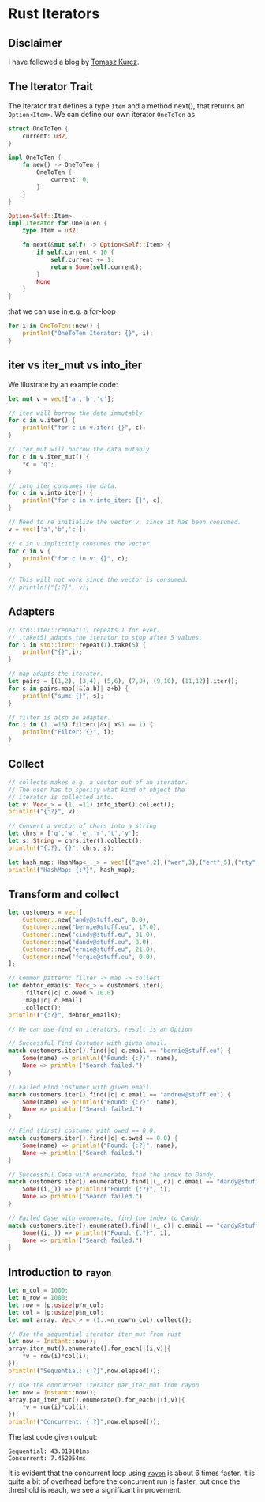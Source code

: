 # Rust Iterators
## Disclaimer
I have followed a blog by [Tomasz Kurcz](https://www.newline.co/@uint/rust-iterators-a-guide--80e35528).

## The Iterator Trait
The Iterator trait defines a type ```Item``` and a method next(), that returns an ```Option<Item>```. We can define our own iterator ```OneToTen``` as
```rust
struct OneToTen {
    current: u32,
}

impl OneToTen {
    fn new() -> OneToTen {
        OneToTen {
            current: 0,
        }
    }
}

Option<Self::Item>
impl Iterator for OneToTen {
    type Item = u32;

    fn next(&mut self) -> Option<Self::Item> {
        if self.current < 10 {
            self.current += 1;
            return Some(self.current);
        }
        None
    }
}

```
that we can use in e.g. a for-loop
```rust
for i in OneToTen::new() {
    println!("OneToTen Iterator: {}", i);
}
```

## iter vs iter_mut vs into_iter
We illustrate by an example code:
```rust
let mut v = vec!['a','b','c'];

// iter will borrow the data immutably.
for c in v.iter() {
    println!("for c in v.iter: {}", c);
}

// iter_mut will borrow the data mutably.
for c in v.iter_mut() {
    *c = 'q';
}

// into_iter consumes the data.
for c in v.into_iter() {
    println!("for c in v.into_iter: {}", c);
}

// Need to re initialize the vector v, since it has been consumed.
v = vec!['a','b','c'];

// c in v implicitly consumes the vector.
for c in v {
    println!("for c in v: {}", c);
}

// This will not work since the vector is consumed.
// println!("{:?}", v);
```

## Adapters
```rust
// std::iter::repeat(1) repeats 1 for ever.
// .take(5) adapts the iterator to stop after 5 values.
for i in std::iter::repeat(1).take(5) {
    println!("{}",i);
}

// map adapts the iterator.
let pairs = [(1,2), (3,4), (5,6), (7,8), (9,10), (11,12)].iter();
for s in pairs.map(|&(a,b)| a+b) {
    println!("sum: {}", s);
}

// filter is also an adapter.
for i in (1..=16).filter(|&x| x&1 == 1) {
    println!("Filter: {}", i);
}
```

## Collect
```rust
// collects makes e.g. a vector out of an iterator.
// The user has to specify what kind of object the
// iterator is collected into.
let v: Vec<_> = (1..=11).into_iter().collect();
println!("{:?}", v);

// Convert a vector of chars into a string
let chrs = ['q','w','e','r','t','y'];
let s: String = chrs.iter().collect();
println!("{:?}, {}", chrs, s);

let hash_map: HashMap<_,_> = vec![("qwe",2),("wer",3),("ert",5),("rty",7)].into_iter().collect();
println!("HashMap: {:?}", hash_map);
```

## Transform and collect
```rust
let customers = vec![
    Customer::new("andy@stuff.eu", 0.0),
    Customer::new("bernie@stuff.eu", 17.0),
    Customer::new("cindy@stuff.eu", 31.0),
    Customer::new("dandy@stuff.eu", 8.0),
    Customer::new("ernie@stuff.eu", 21.0),
    Customer::new("fergie@stuff.eu", 0.0),
];

// Common pattern: filter -> map -> collect
let debtor_emails: Vec<_> = customers.iter()
    .filter(|c| c.owed > 10.0)
    .map(|c| c.email)
    .collect();
println!("{:?}", debtor_emails);

// We can use find on iterators, result is an Option

// Successful Find Costumer with given email.
match customers.iter().find(|c| c.email == "bernie@stuff.eu") {
    Some(name) => println!("Found: {:?}", name),
    None => println!("Search failed.")
}

// Failed Find Costumer with given email.
match customers.iter().find(|c| c.email == "andrew@stuff.eu") {
    Some(name) => println!("Found: {:?}", name),
    None => println!("Search failed.")
}

// Find (first) costumer with owed == 0.0.
match customers.iter().find(|c| c.owed == 0.0) {
    Some(name) => println!("Found: {:?}", name),
    None => println!("Search failed.")
}

// Successful Case with enumerate, find the index to Dandy.
match customers.iter().enumerate().find(|(_,c)| c.email == "dandy@stuff.eu") {
    Some((i,_)) => println!("Found: {:?}", i),
    None => println!("Search failed.")
}

// Failed Case with enumerate, find the index to Candy.
match customers.iter().enumerate().find(|(_,c)| c.email == "candy@stuff.eu") {
    Some((i,_)) => println!("Found: {:?}", i),
    None => println!("Search failed.")
}
```

## Introduction to ```rayon```
```rust
let n_col = 1000;
let n_row = 1000;
let row = |p:usize|p/n_col;
let col = |p:usize|p%n_col;
let mut array: Vec<_> = (1..=n_row*n_col).collect();

// Use the sequential iterator iter_mut from rust
let now = Instant::now();
array.iter_mut().enumerate().for_each(|(i,v)|{
    *v = row(i)*col(i);
});
println!("Sequential: {:?}",now.elapsed());

// Use the concurrent iterator par_iter_mut from rayon
let now = Instant::now();
array.par_iter_mut().enumerate().for_each(|(i,v)|{
    *v = row(i)*col(i);
});
println!("Concurrent: {:?}",now.elapsed());
```

The last code given output:
```
Sequential: 43.019101ms
Concurrent: 7.452054ms
```

It is evident that the concurrent loop using [```rayon```](https://docs.rs/rayon/latest/rayon/) is about 6 times faster. It is quite a bit of overhead before the concurrent run is faster, but once the threshold is reach, we see a significant improvement.